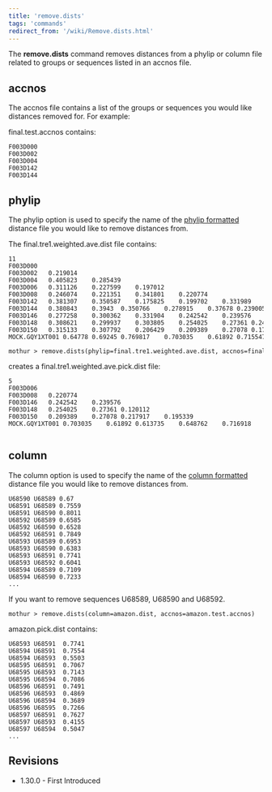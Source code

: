 ```yaml
---
title: 'remove.dists'
tags: 'commands'
redirect_from: '/wiki/Remove.dists.html'
---
```

The **remove.dists** command removes distances
from a phylip or column file related to groups or sequences listed in an
accnos file.


## accnos

The accnos file contains a list of the groups or sequences you would
like distances removed for. For example:

final.test.accnos contains:

    F003D000   
    F003D002
    F003D004       
    F003D142   
    F003D144 

## phylip

The phylip option is used to specify the name of the [ phylip
formatted](phylip-formatted_distance_matrix) distance file
you would like to remove distances from.

The final.tre1.weighted.ave.dist file contains:

    11
    F003D000   
    F003D002   0.219014    
    F003D004   0.405823    0.285439    
    F003D006   0.311126    0.227599    0.197012    
    F003D008   0.246074    0.221351    0.341801    0.220774    
    F003D142   0.381307    0.350587    0.175825    0.199702    0.331989    
    F003D144   0.380843    0.3943  0.350766    0.278915    0.37678 0.239005    
    F003D146   0.277258    0.300362    0.331904    0.242542    0.239576    0.246918    0.160718    
    F003D148   0.308621    0.299937    0.303805    0.254025    0.27361 0.246377    0.15778 0.120112    
    F003D150   0.315133    0.307792    0.206429    0.209389    0.27078 0.179998    0.260263    0.217917    0.195339    
    MOCK.GQY1XT001 0.64778 0.69245 0.769817    0.703035    0.61892 0.715547    0.662322    0.613735    0.648762    0.716918    

    mothur > remove.dists(phylip=final.tre1.weighted.ave.dist, accnos=final.test.accnos)

creates a final.tre1.weighted.ave.pick.dist file:

    5
    F003D006   
    F003D008   0.220774    
    F003D146   0.242542    0.239576    
    F003D148   0.254025    0.27361 0.120112    
    F003D150   0.209389    0.27078 0.217917    0.195339    
    MOCK.GQY1XT001 0.703035    0.61892 0.613735    0.648762    0.716918    
           

## column

The column option is used to specify the name of the [ column
formatted](column-formatted_distance_matrix) distance file
you would like to remove distances from.

    U68590 U68589 0.67
    U68591 U68589 0.7559
    U68591 U68590 0.8011
    U68592 U68589 0.6585
    U68592 U68590 0.6528
    U68592 U68591 0.7849
    U68593 U68589 0.6953
    U68593 U68590 0.6383
    U68593 U68591 0.7741
    U68593 U68592 0.6041
    U68594 U68589 0.7109
    U68594 U68590 0.7233
    ...

If you want to remove sequences U68589, U68590 and U68592.

    mothur > remove.dists(column=amazon.dist, accnos=amazon.test.accnos)

amazon.pick.dist contains:

    U68593 U68591  0.7741
    U68594 U68591  0.7554
    U68594 U68593  0.5503
    U68595 U68591  0.7067
    U68595 U68593  0.7143
    U68595 U68594  0.7086
    U68596 U68591  0.7491
    U68596 U68593  0.4869
    U68596 U68594  0.3689
    U68596 U68595  0.7266
    U68597 U68591  0.7627
    U68597 U68593  0.4155
    U68597 U68594  0.5047
    ...

## Revisions

-   1.30.0 - First Introduced


